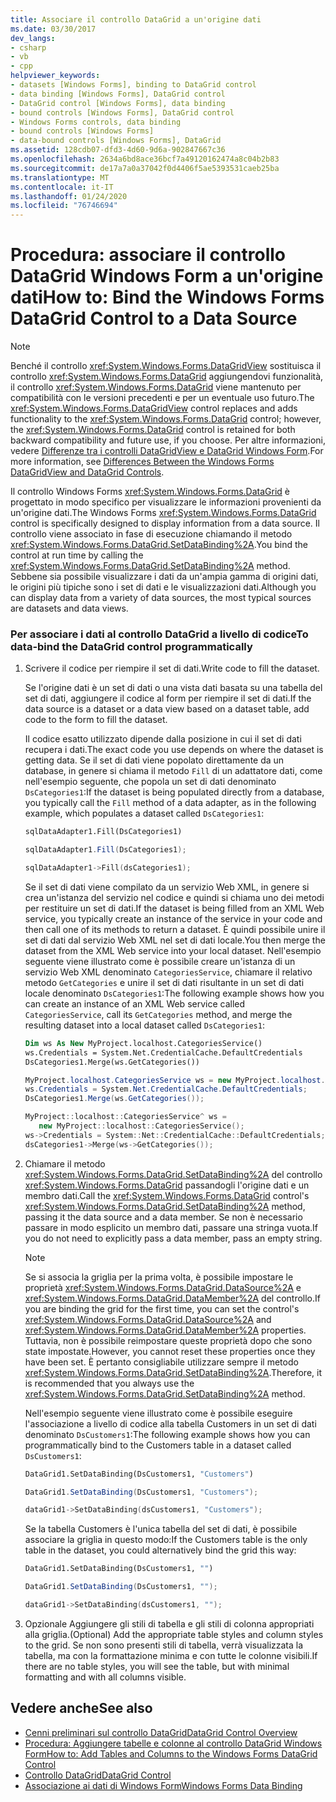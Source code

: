 ```yaml
---
title: Associare il controllo DataGrid a un'origine dati
ms.date: 03/30/2017
dev_langs:
- csharp
- vb
- cpp
helpviewer_keywords:
- datasets [Windows Forms], binding to DataGrid control
- data binding [Windows Forms], DataGrid control
- DataGrid control [Windows Forms], data binding
- bound controls [Windows Forms], DataGrid control
- Windows Forms controls, data binding
- bound controls [Windows Forms]
- data-bound controls [Windows Forms], DataGrid
ms.assetid: 128cdb07-dfd3-4d60-9d6a-902847667c36
ms.openlocfilehash: 2634a6bd8ace36bcf7a49120162474a8c04b2b83
ms.sourcegitcommit: de17a7a0a37042f0d4406f5ae5393531caeb25ba
ms.translationtype: MT
ms.contentlocale: it-IT
ms.lasthandoff: 01/24/2020
ms.locfileid: "76746694"
---
```

# <a name="how-to-bind-the-windows-forms-datagrid-control-to-a-data-source"></a><span data-ttu-id="6db23-102">Procedura: associare il controllo DataGrid Windows Form a un'origine dati</span><span class="sxs-lookup"><span data-stu-id="6db23-102">How to: Bind the Windows Forms DataGrid Control to a Data Source</span></span>
> [!NOTE]
> <span data-ttu-id="6db23-103">Benché il controllo <xref:System.Windows.Forms.DataGridView> sostituisca il controllo <xref:System.Windows.Forms.DataGrid> aggiungendovi funzionalità, il controllo <xref:System.Windows.Forms.DataGrid> viene mantenuto per compatibilità con le versioni precedenti e per un eventuale uso futuro.</span><span class="sxs-lookup"><span data-stu-id="6db23-103">The <xref:System.Windows.Forms.DataGridView> control replaces and adds functionality to the <xref:System.Windows.Forms.DataGrid> control; however, the <xref:System.Windows.Forms.DataGrid> control is retained for both backward compatibility and future use, if you choose.</span></span> <span data-ttu-id="6db23-104">Per altre informazioni, vedere [Differenze tra i controlli DataGridView e DataGrid Windows Form](differences-between-the-windows-forms-datagridview-and-datagrid-controls.md).</span><span class="sxs-lookup"><span data-stu-id="6db23-104">For more information, see [Differences Between the Windows Forms DataGridView and DataGrid Controls](differences-between-the-windows-forms-datagridview-and-datagrid-controls.md).</span></span>  
  
 <span data-ttu-id="6db23-105">Il controllo Windows Forms <xref:System.Windows.Forms.DataGrid> è progettato in modo specifico per visualizzare le informazioni provenienti da un'origine dati.</span><span class="sxs-lookup"><span data-stu-id="6db23-105">The Windows Forms <xref:System.Windows.Forms.DataGrid> control is specifically designed to display information from a data source.</span></span> <span data-ttu-id="6db23-106">Il controllo viene associato in fase di esecuzione chiamando il metodo <xref:System.Windows.Forms.DataGrid.SetDataBinding%2A>.</span><span class="sxs-lookup"><span data-stu-id="6db23-106">You bind the control at run time by calling the <xref:System.Windows.Forms.DataGrid.SetDataBinding%2A> method.</span></span> <span data-ttu-id="6db23-107">Sebbene sia possibile visualizzare i dati da un'ampia gamma di origini dati, le origini più tipiche sono i set di dati e le visualizzazioni dati.</span><span class="sxs-lookup"><span data-stu-id="6db23-107">Although you can display data from a variety of data sources, the most typical sources are datasets and data views.</span></span>  
  
### <a name="to-data-bind-the-datagrid-control-programmatically"></a><span data-ttu-id="6db23-108">Per associare i dati al controllo DataGrid a livello di codice</span><span class="sxs-lookup"><span data-stu-id="6db23-108">To data-bind the DataGrid control programmatically</span></span>  
  
1. <span data-ttu-id="6db23-109">Scrivere il codice per riempire il set di dati.</span><span class="sxs-lookup"><span data-stu-id="6db23-109">Write code to fill the dataset.</span></span>  
  
     <span data-ttu-id="6db23-110">Se l'origine dati è un set di dati o una vista dati basata su una tabella del set di dati, aggiungere il codice al form per riempire il set di dati.</span><span class="sxs-lookup"><span data-stu-id="6db23-110">If the data source is a dataset or a data view based on a dataset table, add code to the form to fill the dataset.</span></span>  
  
     <span data-ttu-id="6db23-111">Il codice esatto utilizzato dipende dalla posizione in cui il set di dati recupera i dati.</span><span class="sxs-lookup"><span data-stu-id="6db23-111">The exact code you use depends on where the dataset is getting data.</span></span> <span data-ttu-id="6db23-112">Se il set di dati viene popolato direttamente da un database, in genere si chiama il metodo `Fill` di un adattatore dati, come nell'esempio seguente, che popola un set di dati denominato `DsCategories1`:</span><span class="sxs-lookup"><span data-stu-id="6db23-112">If the dataset is being populated directly from a database, you typically call the `Fill` method of a data adapter, as in the following example, which populates a dataset called `DsCategories1`:</span></span>  
  
    ```vb  
    sqlDataAdapter1.Fill(DsCategories1)  
    ```  
  
    ```csharp  
    sqlDataAdapter1.Fill(DsCategories1);  
    ```  
  
    ```cpp  
    sqlDataAdapter1->Fill(dsCategories1);  
    ```  
  
     <span data-ttu-id="6db23-113">Se il set di dati viene compilato da un servizio Web XML, in genere si crea un'istanza del servizio nel codice e quindi si chiama uno dei metodi per restituire un set di dati.</span><span class="sxs-lookup"><span data-stu-id="6db23-113">If the dataset is being filled from an XML Web service, you typically create an instance of the service in your code and then call one of its methods to return a dataset.</span></span> <span data-ttu-id="6db23-114">È quindi possibile unire il set di dati dal servizio Web XML nel set di dati locale.</span><span class="sxs-lookup"><span data-stu-id="6db23-114">You then merge the dataset from the XML Web service into your local dataset.</span></span> <span data-ttu-id="6db23-115">Nell'esempio seguente viene illustrato come è possibile creare un'istanza di un servizio Web XML denominato `CategoriesService`, chiamare il relativo metodo `GetCategories` e unire il set di dati risultante in un set di dati locale denominato `DsCategories1`:</span><span class="sxs-lookup"><span data-stu-id="6db23-115">The following example shows how you can create an instance of an XML Web service called `CategoriesService`, call its `GetCategories` method, and merge the resulting dataset into a local dataset called `DsCategories1`:</span></span>  
  
    ```vb  
    Dim ws As New MyProject.localhost.CategoriesService()  
    ws.Credentials = System.Net.CredentialCache.DefaultCredentials  
    DsCategories1.Merge(ws.GetCategories())  
    ```  
  
    ```csharp  
    MyProject.localhost.CategoriesService ws = new MyProject.localhost.CategoriesService();  
    ws.Credentials = System.Net.CredentialCache.DefaultCredentials;  
    DsCategories1.Merge(ws.GetCategories());  
    ```  
  
    ```cpp  
    MyProject::localhost::CategoriesService^ ws =   
       new MyProject::localhost::CategoriesService();  
    ws->Credentials = System::Net::CredentialCache::DefaultCredentials;  
    dsCategories1->Merge(ws->GetCategories());  
    ```  
  
2. <span data-ttu-id="6db23-116">Chiamare il metodo <xref:System.Windows.Forms.DataGrid.SetDataBinding%2A> del controllo <xref:System.Windows.Forms.DataGrid> passandogli l'origine dati e un membro dati.</span><span class="sxs-lookup"><span data-stu-id="6db23-116">Call the <xref:System.Windows.Forms.DataGrid> control's <xref:System.Windows.Forms.DataGrid.SetDataBinding%2A> method, passing it the data source and a data member.</span></span> <span data-ttu-id="6db23-117">Se non è necessario passare in modo esplicito un membro dati, passare una stringa vuota.</span><span class="sxs-lookup"><span data-stu-id="6db23-117">If you do not need to explicitly pass a data member, pass an empty string.</span></span>  
  
    > [!NOTE]
    > <span data-ttu-id="6db23-118">Se si associa la griglia per la prima volta, è possibile impostare le proprietà <xref:System.Windows.Forms.DataGrid.DataSource%2A> e <xref:System.Windows.Forms.DataGrid.DataMember%2A> del controllo.</span><span class="sxs-lookup"><span data-stu-id="6db23-118">If you are binding the grid for the first time, you can set the control's <xref:System.Windows.Forms.DataGrid.DataSource%2A> and <xref:System.Windows.Forms.DataGrid.DataMember%2A> properties.</span></span> <span data-ttu-id="6db23-119">Tuttavia, non è possibile reimpostare queste proprietà dopo che sono state impostate.</span><span class="sxs-lookup"><span data-stu-id="6db23-119">However, you cannot reset these properties once they have been set.</span></span> <span data-ttu-id="6db23-120">È pertanto consigliabile utilizzare sempre il metodo <xref:System.Windows.Forms.DataGrid.SetDataBinding%2A>.</span><span class="sxs-lookup"><span data-stu-id="6db23-120">Therefore, it is recommended that you always use the <xref:System.Windows.Forms.DataGrid.SetDataBinding%2A> method.</span></span>  
  
     <span data-ttu-id="6db23-121">Nell'esempio seguente viene illustrato come è possibile eseguire l'associazione a livello di codice alla tabella Customers in un set di dati denominato `DsCustomers1`:</span><span class="sxs-lookup"><span data-stu-id="6db23-121">The following example shows how you can programmatically bind to the Customers table in a dataset called `DsCustomers1`:</span></span>  
  
    ```vb  
    DataGrid1.SetDataBinding(DsCustomers1, "Customers")  
    ```  
  
    ```csharp  
    DataGrid1.SetDataBinding(DsCustomers1, "Customers");  
    ```  
  
    ```cpp  
    dataGrid1->SetDataBinding(dsCustomers1, "Customers");  
    ```  
  
     <span data-ttu-id="6db23-122">Se la tabella Customers è l'unica tabella del set di dati, è possibile associare la griglia in questo modo:</span><span class="sxs-lookup"><span data-stu-id="6db23-122">If the Customers table is the only table in the dataset, you could alternatively bind the grid this way:</span></span>  
  
    ```vb  
    DataGrid1.SetDataBinding(DsCustomers1, "")  
    ```  
  
    ```csharp  
    DataGrid1.SetDataBinding(DsCustomers1, "");  
    ```  
  
    ```cpp  
    dataGrid1->SetDataBinding(dsCustomers1, "");  
    ```  
  
3. <span data-ttu-id="6db23-123">Opzionale Aggiungere gli stili di tabella e gli stili di colonna appropriati alla griglia.</span><span class="sxs-lookup"><span data-stu-id="6db23-123">(Optional) Add the appropriate table styles and column styles to the grid.</span></span> <span data-ttu-id="6db23-124">Se non sono presenti stili di tabella, verrà visualizzata la tabella, ma con la formattazione minima e con tutte le colonne visibili.</span><span class="sxs-lookup"><span data-stu-id="6db23-124">If there are no table styles, you will see the table, but with minimal formatting and with all columns visible.</span></span>  
  
## <a name="see-also"></a><span data-ttu-id="6db23-125">Vedere anche</span><span class="sxs-lookup"><span data-stu-id="6db23-125">See also</span></span>

- [<span data-ttu-id="6db23-126">Cenni preliminari sul controllo DataGrid</span><span class="sxs-lookup"><span data-stu-id="6db23-126">DataGrid Control Overview</span></span>](datagrid-control-overview-windows-forms.md)
- [<span data-ttu-id="6db23-127">Procedura: Aggiungere tabelle e colonne al controllo DataGrid Windows Form</span><span class="sxs-lookup"><span data-stu-id="6db23-127">How to: Add Tables and Columns to the Windows Forms DataGrid Control</span></span>](how-to-add-tables-and-columns-to-the-windows-forms-datagrid-control.md)
- [<span data-ttu-id="6db23-128">Controllo DataGrid</span><span class="sxs-lookup"><span data-stu-id="6db23-128">DataGrid Control</span></span>](datagrid-control-windows-forms.md)
- [<span data-ttu-id="6db23-129">Associazione ai dati di Windows Form</span><span class="sxs-lookup"><span data-stu-id="6db23-129">Windows Forms Data Binding</span></span>](../windows-forms-data-binding.md)
